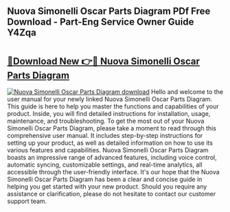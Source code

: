## Nuova Simonelli Oscar Parts Diagram PDf Free Download - Part-Eng Service Owner Guide Y4Zqa

# <h2><a href="http://dfkv6t.blite.top/?on=Nuova+Simonelli+Oscar+Parts+Diagram">🔗Download New 👉🔴 Nuova Simonelli Oscar Parts Diagram</a></h2>

[![Nuova Simonelli Oscar Parts Diagram download](https://i.imgur.com/lujVjoI.png)](http://dfkv6t.blite.top/?on=Nuova+Simonelli+Oscar+Parts+Diagram)
Hello and welcome to the user manual for your newly linked Nuova Simonelli Oscar Parts Diagram. This guide is here to help you master the functions and capabilities of your product. Inside, you will find detailed instructions for installation, usage, maintenance, and troubleshooting. To get the most out of your Nuova Simonelli Oscar Parts Diagram, please take a moment to read through this comprehensive user manual. It includes step-by-step instructions for setting up your product, as well as detailed information on how to use its various features and capabilities. Nuova Simonelli Oscar Parts Diagram boasts an impressive range of advanced features, including voice control, automatic syncing, customizable settings, and real-time analytics, all accessible through the user-friendly interface. It's our hope that the Nuova Simonelli Oscar Parts Diagram has been a clear and concise guide in helping you get started with your new product. Should you require any assistance or clarification, please do not hesitate to contact our customer support team.
